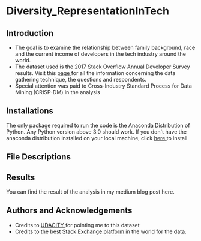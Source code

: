 # Diversity_RepresentationInTech

## Introduction
* The goal is to examine the relationship between family background, race and the current income of developers in the tech industry around the world. 
* The dataset used is the 2017 Stack Overflow Annual Developer Survey results. Visit this <a href=https://insights.stackoverflow.com/survey/2017> page </a> for all the information concerning the data gathering technique, the questions and respondents. 
* Special attention was paid to Cross-Industry Standard Process for Data Mining (CRISP-DM) in the analysis

## Installations 
The only package required to run the code is the Anaconda Distribution of Python. Any Python version above 3.0 should work. If you don't have the anaconda distribution installed on your local machine, click <a href=https://www.anaconda.com/products/individual> here </a> to install


## File Descriptions 




## Results
You can find the result of the analysis in my medium blog post here. 



## Authors and Acknowledgements
* Credits to <a href = udacity.com> UDACITY </a> for pointing me to this dataset 
* Credits to the best <a href = stackoverflow.com> Stack Exchange platform </a> in the world for the data. 
